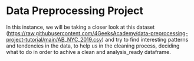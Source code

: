 # Data Preprocessing Project

In this instance, we will be taking a closer look at this dataset (https://raw.githubusercontent.com/4GeeksAcademy/data-preprocessing-project-tutorial/main/AB_NYC_2019.csv) and try to find interesting patterns and tendencies in the data, to help us in the cleaning process, deciding what to do in order to achive a clean and analysis_ready dataframe.